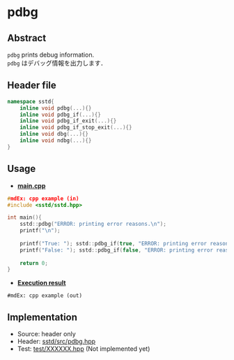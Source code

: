 # pdbg
## Abstract
`pdbg` prints debug information.  
`pdbg` はデバッグ情報を出力します．

## Header file
```cpp
namespace sstd{
    inline void pdbg(...){}
    inline void pdbg_if(...){}
    inline void pdbg_if_exit(...){}
    inline void pdbg_if_stop_exit(...){}
    inline void dbg(...){}
    inline void ndbg(...){}
}
```

## Usage
- <u>**main.cpp**</u>
```cpp
#mdEx: cpp example (in)
#include <sstd/sstd.hpp>

int main(){
    sstd::pdbg("ERROR: printing error reasons.\n");
    printf("\n");
    
    printf("True: "); sstd::pdbg_if(true, "ERROR: printing error reasons.\n");
    printf("False: "); sstd::pdbg_if(false, "ERROR: printing error reasons.\n"); printf("\n");
    
    return 0;
}
```
- <u>**Execution result**</u>
```
#mdEx: cpp example (out)
```

## Implementation
- Source: header only
- Header: [sstd/src/pdbg.hpp](https://github.com/admiswalker/SubStandardLibrary-SSTD-/blob/master/sstd/src/pdbg.hpp)
- Test: [test/XXXXXX.hpp](https://github.com/admiswalker/SubStandardLibrary-SSTD-/blob/master/test/XXXXXX.hpp)
  (Not implemented yet)

